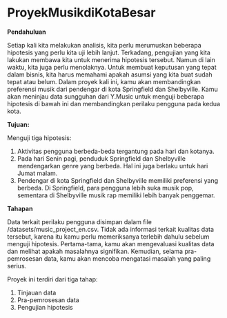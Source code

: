 # ProyekMusikdiKotaBesar

**Pendahuluan** 

Setiap kali kita melakukan analisis, kita perlu merumuskan beberapa hipotesis yang perlu kita uji lebih lanjut. Terkadang, pengujian yang kita lakukan membawa kita untuk menerima hipotesis tersebut. Namun di lain waktu, kita juga perlu menolaknya. Untuk membuat keputusan yang tepat dalam bisnis, kita harus memahami apakah asumsi yang kita buat sudah tepat atau belum.
Dalam proyek kali ini, kamu akan membandingkan preferensi musik dari pendengar di kota Springfield dan Shelbyville. Kamu akan meninjau data sungguhan dari Y.Music untuk menguji beberapa hipotesis di bawah ini dan membandingkan perilaku pengguna pada kedua kota.

**Tujuan:**

Menguji tiga hipotesis:
1. Aktivitas pengguna berbeda-beda tergantung pada hari dan kotanya.
2. Pada hari Senin pagi, penduduk Springfield dan Shelbyville mendengarkan genre yang berbeda. Hal ini juga berlaku untuk hari Jumat malam.
3. Pendengar di kota Springfield dan Shelbyville memiliki preferensi yang berbeda. Di Springfield, para pengguna lebih suka musik pop, sementara di Shelbyville musik rap memiliki lebih banyak penggemar.

**Tahapan**

Data terkait perilaku pengguna disimpan dalam file /datasets/music_project_en.csv. Tidak ada informasi terkait kualitas data tersebut, karena itu kamu perlu memeriksanya terlebih dahulu sebelum menguji hipotesis.
Pertama-tama, kamu akan mengevaluasi kualitas data dan melihat apakah masalahnya signifikan. Kemudian, selama pra-pemrosesan data, kamu akan mencoba mengatasi masalah yang paling serius.

Proyek ini terdiri dari tiga tahap:
1. Tinjauan data
2. Pra-pemrosesan data
3. Pengujian hipotesis
